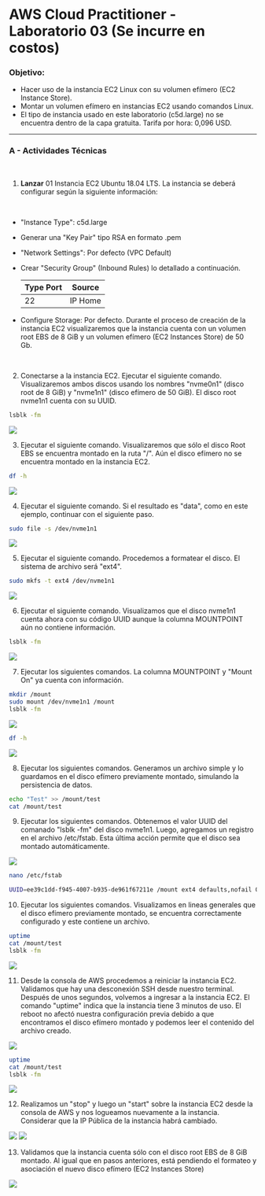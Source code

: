 # AWS Cloud Practitioner - Laboratorio 03 (Se incurre en costos)
### Objetivo: 
* Hacer uso de la instancia EC2 Linux con su volumen efímero (EC2 Instance Store).
* Montar un volumen efímero en instancias EC2 usando comandos Linux.
* El tipo de instancia usado en este laboratorio (c5d.large) no se encuentra dentro de la capa gratuita. Tarifa por hora: 0,096 USD.

---

### A - Actividades Técnicas
<br>

1. **Lanzar** 01 Instancia EC2 Ubuntu 18.04 LTS. La instancia se deberá configurar según la siguiente información:
<br>

* "Instance Type": c5d.large
* Generar una "Key Pair" tipo RSA en formato .pem
* "Network Settings": Por defecto (VPC Default) 
* Crear "Security Group" (Inbound Rules) lo detallado a continuación. 

    |Type Port|  Source  |
    |---------|----------|
    |   22    | IP Home  |
  
    
* Configure Storage: Por defecto. Durante el proceso de creación de la instancia EC2 visualizaremos que la instancia cuenta con un volumen root EBS de 8 GiB y un volumen efímero (EC2 Instances Store) de 50 Gb.

<br>

2. Conectarse a la instancia EC2. Ejecutar el siguiente comando. Visualizaremos ambos discos usando los nombres "nvme0n1" (disco root de 8 GiB) y "nvme1n1" (disco efímero de 50 GiB). El disco root nvme1n1 cuenta con su UUID.

```bash
lsblk -fm
```
<img src="images/lab03_01.jpg">

<br>

3. Ejecutar el siguiente comando. Visualizaremos que sólo el disco Root EBS se encuentra montado en la ruta "/". Aún el disco efímero no se encuentra montado en la instancia EC2.

```bash
df -h
```
<img src="images/lab03_02.jpg">
<br>

4. Ejecutar el siguiente comando. Si el resultado es "data", como en este ejemplo, continuar con el siguiente paso.

```bash
sudo file -s /dev/nvme1n1
```
<img src="images/lab03_03.jpg">
<br>


5. Ejecutar el siguiente comando. Procedemos a formatear el disco. El sistema de archivo será "ext4".

```bash
sudo mkfs -t ext4 /dev/nvme1n1
```
<img src="images/lab03_04.jpg">
<br>


6. Ejecutar el siguiente comando. Visualizamos que el disco nvme1n1 cuenta ahora con su código UUID aunque la columna MOUNTPOINT aún no contiene información.

```bash
lsblk -fm
```
<img src="images/lab03_05.jpg">
<br>


7. Ejecutar los siguientes comandos. La columna MOUNTPOINT y "Mount On" ya cuenta con información. 

```bash
mkdir /mount
sudo mount /dev/nvme1n1 /mount
lsblk -fm
```
<img src="images/lab03_06.jpg">
<br>

```bash
df -h
```

<img src="images/lab03_07.jpg">
<br>

8. Ejecutar los siguientes comandos. Generamos un archivo simple y lo guardamos en el disco efímero previamente montado, simulando la persistencia de datos. 

```bash
echo "Test" >> /mount/test
cat /mount/test

```

9. Ejecutar los siguientes comandos. Obtenemos el valor UUID del comanado "lsblk -fm" del disco nvme1n1. Luego, agregamos un registro en el archivo /etc/fstab. Esta última acción permite que el disco sea montado automáticamente.

<img src="images/lab03_08.jpg">
<br>

```bash
nano /etc/fstab
```

```bash
UUID=ee39c1dd-f945-4007-b935-de961f67211e /mount ext4 defaults,nofail 0 2
```


10. Ejecutar los siguientes comandos. Visualizamos en lineas generales que el disco efímero previamente montado, se encuentra correctamente configurado y este contiene un archivo. 

```bash
uptime
cat /mount/test
lsblk -fm
```
<img src="images/lab03_09.jpg">
<br>


11. Desde la consola de AWS procedemos a reiniciar la instancia EC2. Validamos que hay una desconexión SSH desde nuestro terminal. Después de unos segundos, volvemos a ingresar a la instancia EC2. El comando "uptime" indica que la instancia tiene 3 minutos de uso. El reboot no afectó nuestra configuración previa debido a que encontramos el disco efímero montado y podemos leer el contenido del archivo creado.

<img src="images/lab03_10.jpg">

```bash
uptime
cat /mount/test
lsblk -fm
```
<img src="images/lab03_11.jpg">
<br>

12. Realizamos un "stop" y luego un "start" sobre la instancia EC2 desde la consola de AWS y nos logueamos nuevamente a la instancia. Considerar que la IP Pública de la instancia habrá cambiado.


<img src="images/lab03_12.jpg">

<img src="images/lab03_13.jpg">


13. Validamos que la instancia cuenta sólo con el disco root EBS de 8 GiB montado. Al igual que en pasos anteriores, está pendiendo el formateo y asociación el nuevo disco efímero (EC2 Instances Store)

<img src="images/lab03_14.jpg">